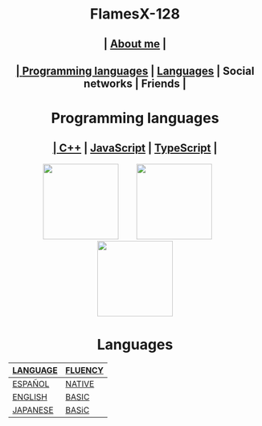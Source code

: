 <h1 align ="center"> FlamesX-128 </h1>

<h2 align ="center">
  | <a href="#AboutMe">About me</a> | 
</h2>

<a id="user-content-AboutMe" class="anchor" aria-hidden="true" href="#-AboutMe">

<h2 align ="center"> | <a href="#PL">Programming languages</a> | <a href="#LG">Languages</a> | Social networks | Friends |</h2>
  
<h1 align="center"> Programming languages </h1>
<a id="user-content-PL" class="anchor" aria-hidden="true" href="#-PL">
  
<h2 align="center">
  | <a href="https://es.wikipedia.org/wiki/Dev-C%2B%2B">C++</a> | <a href="https://es.wikipedia.org/wiki/JavaScript">JavaScript</a> | <a href="https://es.wikipedia.org/wiki/TypeScript">TypeScript</a> |
</h2>

<h5 align="center">
<img src="https://user-images.githubusercontent.com/78381898/106524536-521f5300-64a8-11eb-9a2a-c5b64f90d205.png" wight="150" height="150" />  ‍  ‍  ‍  ‍  ‍  ‍  ‍  ‍  ‍  ‍  <img src="https://user-images.githubusercontent.com/78381898/106524543-53e91680-64a8-11eb-9fe0-e3504c7fef66.png" wight="150" height="150" />  ‍  ‍  ‍  ‍  ‍  ‍  ‍  ‍  ‍  <img src="https://user-images.githubusercontent.com/78381898/106524548-5481ad00-64a8-11eb-8da6-8c8f2f476254.png" wight="150" height="150" />
</h5>

<h1 align="center"> Languages </h1>
<a id="user-content-LG" class="anchor" aria-hidden="true" href="#-LG">
  
  | LANGUAGE | FLUENCY |
  | -------- | ------- |
  | ESPAÑOL | NATIVE |
  | ENGLISH | BASIC |
  | JAPANESE | BASiC |
 
<!--
**FlamesX-128/FlamesX-128** is a ✨ _special_ ✨ repository because its `README.md` (this file) appears on your GitHub profile.

Here are some ideas to get you started:

- 🔭 I’m currently working on ...
- 🌱 I’m currently learning ...
- 👯 I’m looking to collaborate on ...
- 🤔 I’m looking for help with ...
- 💬 Ask me about ...
- 📫 How to reach me: ...
- 😄 Pronouns: ...
- ⚡ Fun fact: ...
-->

